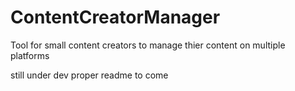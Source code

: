 # ContentCreatorManager
Tool for small content creators to manage thier content on multiple platforms

still under dev proper readme to come

